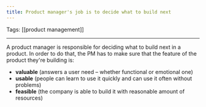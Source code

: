 ```yaml
---
title: Product manager's job is to decide what to build next
---
```

Tags: [[product management]]

---

A product manager is responsible for deciding what to build next in a product. In order to do that, the PM has to make sure that the feature of the product they're building is:
- **valuable** (answers a user need – whether functional or emotional one)
- **usable** (people can learn to use it quickly and can use it often without problems)
- **feasible** (the company is able to build it with reasonable amount of resources)